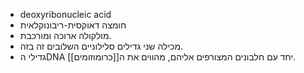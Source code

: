 - deoxyribonucleic acid
- חומצה דאוקסית-ריבונוקלאית
- מולקולה ארוכה ומורכבת.
- מכילה שני גדילים סלילוניים השלובים זה בזה.
- גדילי הDNA יחד עם חלבונים המצורפים אליהם, מהווים את ה[[כרומוזומים]].